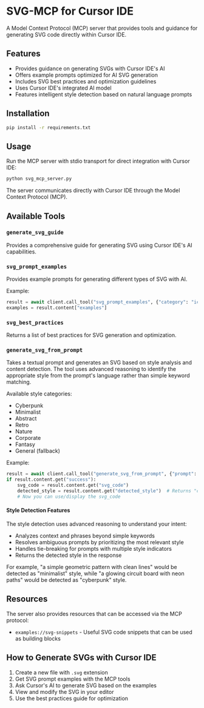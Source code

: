 # SVG-MCP for Cursor IDE

A Model Context Protocol (MCP) server that provides tools and guidance for generating SVG code directly within Cursor IDE.

## Features

- Provides guidance on generating SVGs with Cursor IDE's AI
- Offers example prompts optimized for AI SVG generation
- Includes SVG best practices and optimization guidelines
- Uses Cursor IDE's integrated AI model
- Features intelligent style detection based on natural language prompts

## Installation

```bash
pip install -r requirements.txt
```

## Usage

Run the MCP server with stdio transport for direct integration with Cursor IDE:

```bash
python svg_mcp_server.py
```

The server communicates directly with Cursor IDE through the Model Context Protocol (MCP).

## Available Tools

### `generate_svg_guide`

Provides a comprehensive guide for generating SVG using Cursor IDE's AI capabilities.

### `svg_prompt_examples`

Provides example prompts for generating different types of SVG with AI.

Example:
```python
result = await client.call_tool("svg_prompt_examples", {"category": "icons"})
examples = result.content["examples"]
```

### `svg_best_practices`

Returns a list of best practices for SVG generation and optimization.

### `generate_svg_from_prompt`

Takes a textual prompt and generates an SVG based on style analysis and content detection. The tool uses advanced reasoning to identify the appropriate style from the prompt's language rather than simple keyword matching.

Available style categories:
- Cyberpunk
- Minimalist
- Abstract
- Retro
- Nature
- Corporate
- Fantasy
- General (fallback)

Example:
```python
result = await client.call_tool("generate_svg_from_prompt", {"prompt": "A futuristic cyberpunk city skyline"})
if result.content.get("success"):
    svg_code = result.content.get("svg_code")
    detected_style = result.content.get("detected_style")  # Returns "cyberpunk" in this example
    # Now you can use/display the svg_code
```

#### Style Detection Features

The style detection uses advanced reasoning to understand your intent:

- Analyzes context and phrases beyond simple keywords
- Resolves ambiguous prompts by prioritizing the most relevant style
- Handles tie-breaking for prompts with multiple style indicators
- Returns the detected style in the response

For example, "a simple geometric pattern with clean lines" would be detected as "minimalist" style, while "a glowing circuit board with neon paths" would be detected as "cyberpunk" style.

## Resources

The server also provides resources that can be accessed via the MCP protocol:

- `examples://svg-snippets` - Useful SVG code snippets that can be used as building blocks

## How to Generate SVGs with Cursor IDE

1. Create a new file with `.svg` extension
2. Get SVG prompt examples with the MCP tools
3. Ask Cursor's AI to generate SVG based on the examples
4. View and modify the SVG in your editor
5. Use the best practices guide for optimization 